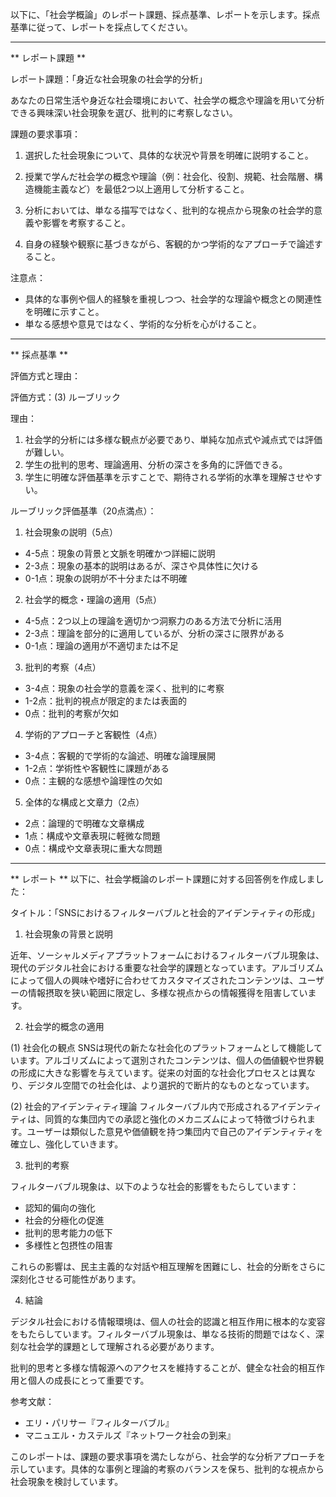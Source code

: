 以下に、「社会学概論」のレポート課題、採点基準、レポートを示します。採点基準に従って、レポートを採点してください。

---------------------------------------
** レポート課題 **

レポート課題：「身近な社会現象の社会学的分析」

あなたの日常生活や身近な社会環境において、社会学の概念や理論を用いて分析できる興味深い社会現象を選び、批判的に考察しなさい。

課題の要求事項：

1. 選択した社会現象について、具体的な状況や背景を明確に説明すること。

2. 授業で学んだ社会学の概念や理論（例：社会化、役割、規範、社会階層、構造機能主義など）を最低2つ以上適用して分析すること。

3. 分析においては、単なる描写ではなく、批判的な視点から現象の社会学的意義や影響を考察すること。

4. 自身の経験や観察に基づきながら、客観的かつ学術的なアプローチで論述すること。

注意点：
- 具体的な事例や個人的経験を重視しつつ、社会学的な理論や概念との関連性を明確に示すこと。
- 単なる感想や意見ではなく、学術的な分析を心がけること。

---------------------------------------
** 採点基準 **

評価方式と理由：

評価方式：(3) ルーブリック

理由：
1. 社会学的分析には多様な観点が必要であり、単純な加点式や減点式では評価が難しい。
2. 学生の批判的思考、理論適用、分析の深さを多角的に評価できる。
3. 学生に明確な評価基準を示すことで、期待される学術的水準を理解させやすい。

ルーブリック評価基準（20点満点）：

1. 社会現象の説明（5点）
- 4-5点：現象の背景と文脈を明確かつ詳細に説明
- 2-3点：現象の基本的説明はあるが、深さや具体性に欠ける
- 0-1点：現象の説明が不十分または不明確

2. 社会学的概念・理論の適用（5点）
- 4-5点：2つ以上の理論を適切かつ洞察力のある方法で分析に活用
- 2-3点：理論を部分的に適用しているが、分析の深さに限界がある
- 0-1点：理論の適用が不適切または不足

3. 批判的考察（4点）
- 3-4点：現象の社会学的意義を深く、批判的に考察
- 1-2点：批判的視点が限定的または表面的
- 0点：批判的考察が欠如

4. 学術的アプローチと客観性（4点）
- 3-4点：客観的で学術的な論述、明確な論理展開
- 1-2点：学術性や客観性に課題がある
- 0点：主観的な感想や論理性の欠如

5. 全体的な構成と文章力（2点）
- 2点：論理的で明確な文章構成
- 1点：構成や文章表現に軽微な問題
- 0点：構成や文章表現に重大な問題

---------------------------------------
** レポート **
以下に、社会学概論のレポート課題に対する回答例を作成しました：

タイトル：「SNSにおけるフィルターバブルと社会的アイデンティティの形成」

1. 社会現象の背景と説明

近年、ソーシャルメディアプラットフォームにおけるフィルターバブル現象は、現代のデジタル社会における重要な社会学的課題となっています。アルゴリズムによって個人の興味や嗜好に合わせてカスタマイズされたコンテンツは、ユーザーの情報摂取を狭い範囲に限定し、多様な視点からの情報獲得を阻害しています。

2. 社会学的概念の適用

(1) 社会化の観点
SNSは現代の新たな社会化のプラットフォームとして機能しています。アルゴリズムによって選別されたコンテンツは、個人の価値観や世界観の形成に大きな影響を与えています。従来の対面的な社会化プロセスとは異なり、デジタル空間での社会化は、より選択的で断片的なものとなっています。

(2) 社会的アイデンティティ理論
フィルターバブル内で形成されるアイデンティティは、同質的な集団内での承認と強化のメカニズムによって特徴づけられます。ユーザーは類似した意見や価値観を持つ集団内で自己のアイデンティティを確立し、強化していきます。

3. 批判的考察

フィルターバブル現象は、以下のような社会的影響をもたらしています：

- 認知的偏向の強化
- 社会的分極化の促進
- 批判的思考能力の低下
- 多様性と包摂性の阻害

これらの影響は、民主主義的な対話や相互理解を困難にし、社会的分断をさらに深刻化させる可能性があります。

4. 結論

デジタル社会における情報環境は、個人の社会的認識と相互作用に根本的な変容をもたらしています。フィルターバブル現象は、単なる技術的問題ではなく、深刻な社会学的課題として理解される必要があります。

批判的思考と多様な情報源へのアクセスを維持することが、健全な社会的相互作用と個人の成長にとって重要です。

参考文献：
- エリ・パリサー『フィルターバブル』
- マニュエル・カステルズ『ネットワーク社会の到来』

このレポートは、課題の要求事項を満たしながら、社会学的な分析アプローチを示しています。具体的な事例と理論的考察のバランスを保ち、批判的な視点から社会現象を検討しています。

